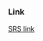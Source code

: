 ### Link

[SRS link](https://drive.google.com/file/d/1GF6rBkhSh3cnqUClseO82VZZWicr5DtZ/view?usp=sharing)
